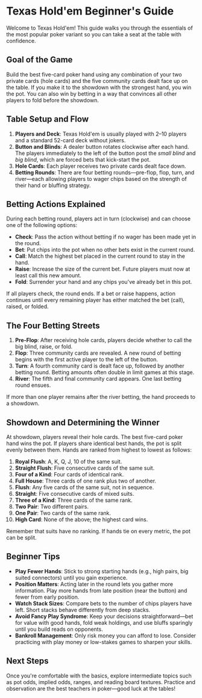 # Texas Hold'em Beginner's Guide

Welcome to Texas Hold'em! This guide walks you through the essentials of the most popular poker variant so you can take a seat at the table with confidence.

## Goal of the Game

Build the best five-card poker hand using any combination of your two private cards (hole cards) and the five community cards dealt face up on the table. If you make it to the showdown with the strongest hand, you win the pot. You can also win by betting in a way that convinces all other players to fold before the showdown.

## Table Setup and Flow

1. **Players and Deck**: Texas Hold'em is usually played with 2–10 players and a standard 52-card deck without jokers.
2. **Button and Blinds**: A dealer button rotates clockwise after each hand. The players immediately to the left of the button post the *small blind* and *big blind*, which are forced bets that kick-start the pot.
3. **Hole Cards**: Each player receives two private cards dealt face down.
4. **Betting Rounds**: There are four betting rounds—pre-flop, flop, turn, and river—each allowing players to wager chips based on the strength of their hand or bluffing strategy.

## Betting Actions Explained

During each betting round, players act in turn (clockwise) and can choose one of the following options:

- **Check**: Pass the action without betting if no wager has been made yet in the round.
- **Bet**: Put chips into the pot when no other bets exist in the current round.
- **Call**: Match the highest bet placed in the current round to stay in the hand.
- **Raise**: Increase the size of the current bet. Future players must now at least call this new amount.
- **Fold**: Surrender your hand and any chips you've already bet in this pot.

If all players check, the round ends. If a bet or raise happens, action continues until every remaining player has either matched the bet (call), raised, or folded.

## The Four Betting Streets

1. **Pre-Flop**: After receiving hole cards, players decide whether to call the big blind, raise, or fold.
2. **Flop**: Three community cards are revealed. A new round of betting begins with the first active player to the left of the button.
3. **Turn**: A fourth community card is dealt face up, followed by another betting round. Betting amounts often double in limit games at this stage.
4. **River**: The fifth and final community card appears. One last betting round ensues.

If more than one player remains after the river betting, the hand proceeds to a showdown.

## Showdown and Determining the Winner

At showdown, players reveal their hole cards. The best five-card poker hand wins the pot. If players share identical best hands, the pot is split evenly between them. Hands are ranked from highest to lowest as follows:

1. **Royal Flush**: A, K, Q, J, 10 of the same suit.
2. **Straight Flush**: Five consecutive cards of the same suit.
3. **Four of a Kind**: Four cards of identical rank.
4. **Full House**: Three cards of one rank plus two of another.
5. **Flush**: Any five cards of the same suit, not in sequence.
6. **Straight**: Five consecutive cards of mixed suits.
7. **Three of a Kind**: Three cards of the same rank.
8. **Two Pair**: Two different pairs.
9. **One Pair**: Two cards of the same rank.
10. **High Card**: None of the above; the highest card wins.

Remember that suits have no ranking. If hands tie on every metric, the pot can be split.

## Beginner Tips

- **Play Fewer Hands**: Stick to strong starting hands (e.g., high pairs, big suited connectors) until you gain experience.
- **Position Matters**: Acting later in the round lets you gather more information. Play more hands from late position (near the button) and fewer from early position.
- **Watch Stack Sizes**: Compare bets to the number of chips players have left. Short stacks behave differently from deep stacks.
- **Avoid Fancy Play Syndrome**: Keep your decisions straightforward—bet for value with good hands, fold weak holdings, and use bluffs sparingly until you build reads on opponents.
- **Bankroll Management**: Only risk money you can afford to lose. Consider practicing with play money or low-stakes games to sharpen your skills.

## Next Steps

Once you're comfortable with the basics, explore intermediate topics such as pot odds, implied odds, ranges, and reading board textures. Practice and observation are the best teachers in poker—good luck at the tables!
